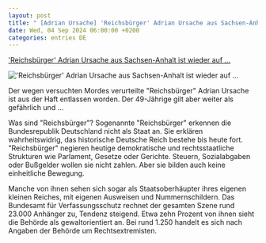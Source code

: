 ```yaml
---
layout: post
title: " [Adrian Ursache] 'Reichsbürger' Adrian Ursache aus Sachsen-Anhalt ist wieder auf ..."
date: Wed, 04 Sep 2024 06:00:00 +0200
categories: entries DE
---
```

['Reichsbürger' Adrian Ursache aus Sachsen-Anhalt ist wieder auf ...](https://www.mdr.de/nachrichten/sachsen-anhalt/reichsbuerger-adrian-ursache-freiheit-ueberwachung-100.html)

!['Reichsbürger' Adrian Ursache aus Sachsen-Anhalt ist wieder auf ...](https://cdn.mdr.de/nachrichten/sachsen-anhalt/halle/adrian-ursache-104_v-variantBig16x9_wm-true_zc-ecbbafc6.jpg?version=20604)

Der wegen versuchten Mordes verurteilte "Reichsbürger" Adrian Ursache ist aus der Haft entlassen worden. Der 49-Jährige gilt aber weiter als gefährlich und ...

Was sind "Reichsbürger"? Sogenannte "Reichsbürger" erkennen die Bundesrepublik Deutschland nicht als Staat an. Sie erklären wahrheitswidrig, das historische Deutsche Reich bestehe bis heute fort. "Reichsbürger" negieren heutige demokratische und rechtsstaatliche Strukturen wie Parlament, Gesetze oder Gerichte. Steuern, Sozialabgaben oder Bußgelder wollen sie nicht zahlen. Aber sie bilden auch keine einheitliche Bewegung.



Manche von ihnen sehen sich sogar als Staatsoberhäupter ihres eigenen kleinen Reiches, mit eigenen Ausweisen und Nummernschildern. Das Bundesamt für Verfassungsschutz rechnet der gesamten Szene rund 23.000 Anhänger zu, Tendenz steigend. Etwa zehn Prozent von ihnen sieht die Behörde als gewaltorientiert an. Bei rund 1.250 handelt es sich nach Angaben der Behörde um Rechtsextremisten.

